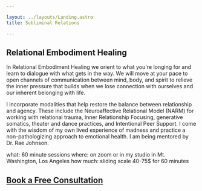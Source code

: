 ```yaml
---

layout: ../layouts/Landing.astro
title: Subliminal Relations

---
```


## Relational Embodiment Healing

In Relational Embodiment Healing we orient to what you're longing for and learn to dialogue with what gets in the way. We will move at your pace to open channels of communication between mind, body, and spirit to relieve the inner pressure that builds when we lose connection with ourselves and our inherent belonging with life.

I incorporate modalities that help restore the balance between relationship and agency. These include the Neuroaffective Relational Model (NARM) for working with relational trauma, Inner Relationship Focusing, generative somatics, theater and dance practices, and Intentional Peer Support. I come with the wisdom of my own lived experience of madness and practice a non-pathologizing approach to emotional health. I am being mentored by Dr. Rae Johnson. 

what: 60 minute sessions
where: on zoom or in my studio in Mt. Washington, Los Angeles
how much: sliding scale 40-75$ for 60 minutes

## [Book a Free Consultation](https://calendly.com/subliminalrelations/30min)

